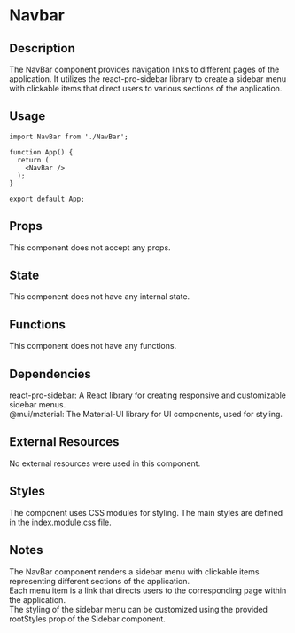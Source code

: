 # Navbar

## Description

The NavBar component provides navigation links to different pages of the application. It utilizes the react-pro-sidebar library to create a sidebar menu with clickable items that direct users to various sections of the application.


## Usage
```
import NavBar from './NavBar';

function App() {
  return (
    <NavBar />
  );
}

export default App;
```


## Props
This component does not accept any props.

## State
This component does not have any internal state.

## Functions
This component does not have any functions.

## Dependencies
react-pro-sidebar: A React library for creating responsive and customizable sidebar menus.  
@mui/material: The Material-UI library for UI components, used for styling.  

## External Resources
No external resources were used in this component.  

## Styles
The component uses CSS modules for styling. The main styles are defined in the index.module.css file.

## Notes
The NavBar component renders a sidebar menu with clickable items representing different sections of the application.  
Each menu item is a link that directs users to the corresponding page within the application.  
The styling of the sidebar menu can be customized using the provided rootStyles prop of the Sidebar component.  
